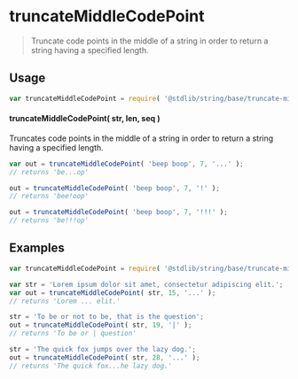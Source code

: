 <!--

@license Apache-2.0

Copyright (c) 2023 The Stdlib Authors.

Licensed under the Apache License, Version 2.0 (the "License");
you may not use this file except in compliance with the License.
You may obtain a copy of the License at

   http://www.apache.org/licenses/LICENSE-2.0

Unless required by applicable law or agreed to in writing, software
distributed under the License is distributed on an "AS IS" BASIS,
WITHOUT WARRANTIES OR CONDITIONS OF ANY KIND, either express or implied.
See the License for the specific language governing permissions and
limitations under the License.

-->

# truncateMiddleCodePoint

> Truncate code points in the middle of a string in order to return a string having a specified length.

<section class="usage">

## Usage

```javascript
var truncateMiddleCodePoint = require( '@stdlib/string/base/truncate-middle-code-point' );
```

#### truncateMiddleCodePoint( str, len, seq )

Truncates code points in the middle of a string in order to return a string having a specified length.

```javascript
var out = truncateMiddleCodePoint( 'beep boop', 7, '...' );
// returns 'be...op'

out = truncateMiddleCodePoint( 'beep boop', 7, '!' );
// returns 'bee!oop'

out = truncateMiddleCodePoint( 'beep boop', 7, '!!!' );
// returns 'be!!!op'
```

</section>

<!-- /.usage -->

<section class="examples">

## Examples

<!-- eslint no-undef: "error" -->

```javascript
var truncateMiddleCodePoint = require( '@stdlib/string/base/truncate-middle-code-point' );

var str = 'Lorem ipsum dolor sit amet, consectetur adipiscing elit.';
var out = truncateMiddleCodePoint( str, 15, '...' );
// returns 'Lorem ... elit.'

str = 'To be or not to be, that is the question';
out = truncateMiddleCodePoint( str, 19, '|' );
// returns 'To be or | question'

str = 'The quick fox jumps over the lazy dog.';
out = truncateMiddleCodePoint( str, 28, '...' );
// returns 'The quick fox...he lazy dog.'
```

</section>

<!-- /.examples -->

<!-- Section for related `stdlib` packages. Do not manually edit this section, as it is automatically populated. -->

<section class="related">

</section>

<!-- /.related -->

<!-- Section for all links. Make sure to keep an empty line after the `section` element and another before the `/section` close. -->

<section class="links">

</section>

<!-- /.links -->
